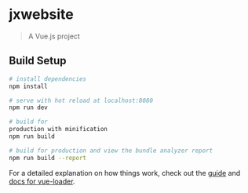 # jxwebsite

> A Vue.js project

## Build Setup

``` bash
# install dependencies
npm install

# serve with hot reload at localhost:8080
npm run dev

# build for 
production with minification
npm run build

# build for production and view the bundle analyzer report
npm run build --report
```

For a detailed explanation on how things work, check out the [guide](http://vuejs-templates.github.io/webpack/) and [docs for vue-loader](http://vuejs.github.io/vue-loader).

